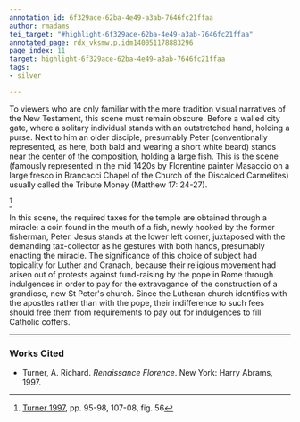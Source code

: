 ```yaml
---
annotation_id: 6f329ace-62ba-4e49-a3ab-7646fc21ffaa
author: rmadams
tei_target: "#highlight-6f329ace-62ba-4e49-a3ab-7646fc21ffaa"
annotated_page: rdx_vksmw.p.idm140051178883296
page_index: 11
target: highlight-6f329ace-62ba-4e49-a3ab-7646fc21ffaa
tags:
- silver

---
```

To viewers who are only familiar with the more tradition visual narratives of the New Testament, this scene must remain obscure.  Before a walled city gate, where a solitary individual stands with an outstretched hand, holding a purse.  Next to him an older disciple, presumably Peter (conventionally represented, as here, both bald and wearing a short white beard) stands near the center of the composition, holding a large fish.  This is the scene (famously represented in the mid 1420s by Florentine painter Masaccio on a large fresco in Brancacci Chapel of the Church of the Discalced Carmelites) usually called the Tribute Money (Matthew 17: 24-27).

[^1]

[^1]:[Turner 1997](#zotero-WDCQPHBB), pp. 95-98, 107-08, fig. 56

  In this scene, the required taxes for the temple are obtained through a miracle: a coin found in the mouth of a fish, newly hooked by the former fisherman, Peter.  Jesus stands at the lower left corner, juxtaposed with the demanding tax-collector as he gestures with both hands, presumably enacting the miracle.  The significance of this choice of subject had topicality for Luther and Cranach, because their religious movement had arisen out of protests against fund-raising by the pope in Rome through indulgences in order to pay for the extravagance of the construction of a grandiose, new St Peter's church.  Since the Lutheran church identifies with the apostles rather than with the pope, their indifference to such fees should free them from requirements to pay out for indulgences to fill Catholic coffers. 

---

### Works Cited

* <a name="zotero-WDCQPHBB" id="zotero-WDCQPHBB"></a>Turner, A. Richard. <i>Renaissance Florence</i>. New York: Harry Abrams, 1997.